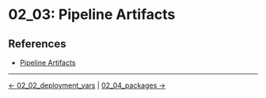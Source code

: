 # 02_03: Pipeline Artifacts



## References
- [Pipeline Artifacts](https://support.atlassian.com/bitbucket-cloud/docs/use-artifacts-in-steps/)


<!-- FooterStart -->
---
[← 02_02_deployment_vars](../02_02_deployment_vars/README.md) | [02_04_packages →](../02_04_packages/README.md)
<!-- FooterEnd -->
